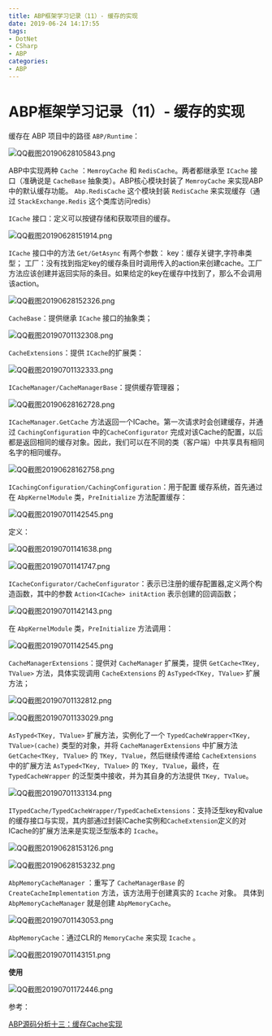 ```yaml
---
title: ABP框架学习记录（11）- 缓存的实现
date: 2019-06-24 14:17:55
tags:
- DotNet
- CSharp
- ABP
categories: 
- ABP
---
```

# ABP框架学习记录（11）- 缓存的实现

缓存在 ABP 项目中的路径 `ABP/Runtime`：

![QQ截图20190628105843.png](/img/QQ截图20190628105843.png)

ABP中实现两种 `Cache` ：`MemroyCache` 和 `RedisCache`。两者都继承至 `ICache` 接口（准确说是 `CacheBase` 抽象类）。ABP核心模块封装了 `MemroyCache` 来实现ABP中的默认缓存功能。 `Abp.RedisCache` 这个模块封装 `RedisCache` 来实现缓存（通过 `StackExchange.Redis` 这个类库访问redis）

`ICache` 接口：定义可以按键存储和获取项目的缓存。

![QQ截图20190628151914.png](/img/QQ截图20190628151914.png)

`ICache` 接口中的方法 `Get/GetAsync` 有两个参数：
key：缓存关键字,字符串类型；
工厂：没有找到指定key的缓存条目时调用传入的action来创建cache。工厂方法应该创建并返回实际的条目。如果给定的key在缓存中找到了，那么不会调用该action。

![QQ截图20190628152326.png](/img/QQ截图20190628152326.png)

`CacheBase`：提供继承 `ICache` 接口的抽象类；

![QQ截图20190701132308.png](/img/QQ截图20190701132308.png)

`CacheExtensions`：提供 `ICache`的扩展类：

![QQ截图20190701132333.png](/img/QQ截图20190701132333.png)

`ICacheManager/CacheManagerBase`：提供缓存管理器；

![QQ截图20190628162728.png](/img/QQ截图20190628162728.png)

`ICacheManager.GetCache` 方法返回一个ICache。第一次请求时会创建缓存，并通过 `CachingConfiguration` 中的`CacheConfigurator` 完成对该Cache的配置，以后都是返回相同的缓存对象。因此，我们可以在不同的类（客户端）中共享具有相同名字的相同缓存。

![QQ截图20190628162758.png](/img/QQ截图20190628162758.png)

`ICachingConfiguration/CachingConfiguration`：用于配置 缓存系统，首先通过在 `AbpKernelModule` 类，`PreInitialize` 方法配置缓存：

![QQ截图20190701142545.png](/img/QQ截图20190701142545.png)

定义：

![QQ截图20190701141638.png](/img/QQ截图20190701141638.png)

![QQ截图20190701141747.png](/img/QQ截图20190701141747.png)

`ICacheConfigurator/CacheConfigurator`：表示已注册的缓存配置器,定义两个构造函数，其中的参数 `Action<ICache> initAction` 表示创建的回调函数；

![QQ截图20190701142143.png](/img/QQ截图20190701142143.png)

在 `AbpKernelModule` 类，`PreInitialize` 方法调用：

![QQ截图20190701142545.png](/img/QQ截图20190701142545.png)

`CacheManagerExtensions`：提供对 `CacheManager` 扩展类，提供 `GetCache<TKey, TValue>` 方法，具体实现调用 `CacheExtensions` 的 `AsTyped<TKey, TValue>` 扩展方法；

![QQ截图20190701132812.png](/img/QQ截图20190701132812.png)

![QQ截图20190701133029.png](/img/QQ截图20190701133029.png)

`AsTyped<TKey, TValue>` 扩展方法，实例化了一个 `TypedCacheWrapper<TKey, TValue>(cache)` 类型的对象，并将 `CacheManagerExtensions` 中扩展方法 `GetCache<TKey, TValue>` 的 `TKey, TValue`，然后继续传递给  `CacheExtensions` 中的扩展方法 `AsTyped<TKey, TValue>` 的 `TKey, TValue`，最终，在 `TypedCacheWrapper` 的泛型类中接收，并为其自身的方法提供 `TKey, TValue`。

![QQ截图20190701133134.png](/img/QQ截图20190701133134.png)

`ITypedCache/TypedCacheWrapper/TypedCacheExtensions`：支持泛型key和value的缓存接口与实现，其内部通过封装ICache实例和`CacheExtension`定义的对ICache的扩展方法来是实现泛型版本的 `Icache`。

![QQ截图20190628153126.png](/img/QQ截图20190628153126.png)

![QQ截图20190628153232.png](/img/QQ截图20190628153232.png)

`AbpMemoryCacheManager` ：重写了 `CacheManagerBase` 的 `CreateCacheImplementation` 方法，该方法用于创建真实的 `Icache` 对象。 具体到 `AbpMemoryCacheManager` 就是创建 `AbpMemoryCache`。

![QQ截图20190701143053.png](/img/QQ截图20190701143053.png)

`AbpMemoryCache`：通过CLR的 `MemoryCache` 来实现 `Icache` 。

![QQ截图20190701143151.png](/img/QQ截图20190701143151.png)

**使用**

![QQ截图20190701172446.png](/img/QQ截图20190701172446.png)

参考：

[ABP源码分析十三：缓存Cache实现](https://www.cnblogs.com/1zhk/p/5328547.html)